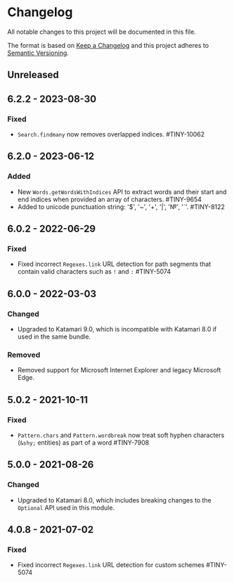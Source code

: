 # Changelog
All notable changes to this project will be documented in this file.

The format is based on [Keep a Changelog](http://keepachangelog.com/en/1.0.0/)
and this project adheres to [Semantic Versioning](http://semver.org/spec/v2.0.0.html).

## Unreleased

## 6.2.2 - 2023-08-30

### Fixed
- `Search.findmany` now removes overlapped indices. #TINY-10062

## 6.2.0 - 2023-06-12

### Added
- New `Words.getWordsWithIndices` API to extract words and their start and end indices when provided an array of characters. #TINY-9654
- Added to unicode punctuation string: '$', '~', '+', '|', '№', '`'. #TINY-8122


## 6.0.2 - 2022-06-29

### Fixed
- Fixed incorrect `Regexes.link` URL detection for path segments that contain valid characters such as `!` and `:` #TINY-5074

## 6.0.0 - 2022-03-03

### Changed
- Upgraded to Katamari 9.0, which is incompatible with Katamari 8.0 if used in the same bundle.

### Removed
- Removed support for Microsoft Internet Explorer and legacy Microsoft Edge.

## 5.0.2 - 2021-10-11

### Fixed
- `Pattern.chars` and `Pattern.wordbreak` now treat soft hyphen characters (`&shy;` entities) as part of a word #TINY-7908

## 5.0.0 - 2021-08-26

### Changed
- Upgraded to Katamari 8.0, which includes breaking changes to the `Optional` API used in this module.

## 4.0.8 - 2021-07-02

### Fixed
- Fixed incorrect `Regexes.link` URL detection for custom schemes #TINY-5074
